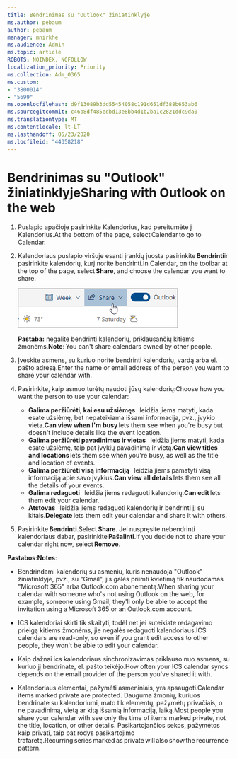 ```yaml
---
title: Bendrinimas su "Outlook" žiniatinklyje
ms.author: pebaum
author: pebaum
manager: mnirkhe
ms.audience: Admin
ms.topic: article
ROBOTS: NOINDEX, NOFOLLOW
localization_priority: Priority
ms.collection: Adm_O365
ms.custom:
- "3800014"
- "5699"
ms.openlocfilehash: d9f13089b3dd55454058c191d651df388b653ab6
ms.sourcegitcommit: c46b8df485edbd13e8bb4d1b2ba1c2821ddc9da0
ms.translationtype: MT
ms.contentlocale: lt-LT
ms.lasthandoff: 05/23/2020
ms.locfileid: "44358218"
---
```

# <a name="sharing-with-outlook-on-the-web"></a><span data-ttu-id="25718-102">Bendrinimas su "Outlook" žiniatinklyje</span><span class="sxs-lookup"><span data-stu-id="25718-102">Sharing with Outlook on the web</span></span>

1. <span data-ttu-id="25718-103">Puslapio apačioje pasirinkite Kalendorius, kad pereitumėte į Kalendorius.</span><span class="sxs-lookup"><span data-stu-id="25718-103">At the bottom of the page, select Calendar to go to Calendar.</span></span>

2. <span data-ttu-id="25718-104">Kalendoriaus puslapio viršuje esanti įrankių juosta pasirinkite **Bendrinti**ir pasirinkite kalendorių, kurį norite bendrinti.</span><span class="sxs-lookup"><span data-stu-id="25718-104">In Calendar, on the toolbar at the top of the page, select **Share**, and choose the calendar you want to share.</span></span> 

    ![Bendrinti kalendorių](media/share-calendar.png)

    <span data-ttu-id="25718-106">**Pastaba:** negalite bendrinti kalendorių, priklausančių kitiems žmonėms.</span><span class="sxs-lookup"><span data-stu-id="25718-106">**Note**: You can't share calendars owned by other people.</span></span>

3. <span data-ttu-id="25718-107">Įveskite asmens, su kuriuo norite bendrinti kalendorių, vardą arba el. pašto adresą.</span><span class="sxs-lookup"><span data-stu-id="25718-107">Enter the name or email address of the person you want to share your calendar with.</span></span>

4. <span data-ttu-id="25718-108">Pasirinkite, kaip asmuo turėtų naudoti jūsų kalendorių:</span><span class="sxs-lookup"><span data-stu-id="25718-108">Choose how you want the person to use your calendar:</span></span> 
    - <span data-ttu-id="25718-109">**Galima peržiūrėti, kai esu užsiėmęs**   leidžia jiems matyti, kada esate užsiėmę, bet nepateikiama išsami informacija, pvz., įvykio vieta.</span><span class="sxs-lookup"><span data-stu-id="25718-109">**Can view when I'm busy** lets them see when you're busy but doesn't include details like the event location.</span></span> 
    - <span data-ttu-id="25718-110">**Galima peržiūrėti pavadinimus ir vietas**   leidžia jiems matyti, kada esate užsiėmę, taip pat įvykių pavadinimą ir vietą.</span><span class="sxs-lookup"><span data-stu-id="25718-110">**Can view titles and locations** lets them see when you're busy, as well as the title and location of events.</span></span> 
    - <span data-ttu-id="25718-111">**Galima peržiūrėti visą informaciją**   leidžia jiems pamatyti visą informaciją apie savo įvykius.</span><span class="sxs-lookup"><span data-stu-id="25718-111">**Can view all details** lets them see all the details of your events.</span></span> 
    - <span data-ttu-id="25718-112">**Galima redaguoti**   leidžia jiems redaguoti kalendorių.</span><span class="sxs-lookup"><span data-stu-id="25718-112">**Can edit** lets them edit your calendar.</span></span> 
    - <span data-ttu-id="25718-113">**Atstovas**   leidžia jiems redaguoti kalendorių ir bendrinti jį su kitais.</span><span class="sxs-lookup"><span data-stu-id="25718-113">**Delegate** lets them edit your calendar and share it with others.</span></span>

5. <span data-ttu-id="25718-114">Pasirinkite **Bendrinti**.</span><span class="sxs-lookup"><span data-stu-id="25718-114">Select **Share**.</span></span> <span data-ttu-id="25718-115">Jei nuspręsite nebendrinti kalendoriaus dabar, pasirinkite **Pašalinti**.</span><span class="sxs-lookup"><span data-stu-id="25718-115">If you decide not to share your calendar right now, select **Remove**.</span></span> 

<span data-ttu-id="25718-116">**Pastabos**:</span><span class="sxs-lookup"><span data-stu-id="25718-116">**Notes**:</span></span>  

- <span data-ttu-id="25718-117">Bendrindami kalendorių su asmeniu, kuris nenaudoja "Outlook" žiniatinklyje, pvz., su "Gmail", jis galės priimti kvietimą tik naudodamas "Microsoft 365" arba Outlook.com abonementą.</span><span class="sxs-lookup"><span data-stu-id="25718-117">When sharing your calendar with someone who's not using Outlook on the web, for example, someone using Gmail, they'll only be able to accept the invitation using a Microsoft 365 or an Outlook.com account.</span></span> 

- <span data-ttu-id="25718-118">ICS kalendoriai skirti tik skaityti, todėl net jei suteikiate redagavimo prieigą kitiems žmonėms, jie negalės redaguoti kalendoriaus.</span><span class="sxs-lookup"><span data-stu-id="25718-118">ICS calendars are read-only, so even if you grant edit access to other people, they won't be able to edit your calendar.</span></span> 

- <span data-ttu-id="25718-119">Kaip dažnai ics kalendoriaus sinchronizavimas priklauso nuo asmens, su kuriuo jį bendrinate, el. pašto teikėjo.</span><span class="sxs-lookup"><span data-stu-id="25718-119">How often your ICS calendar syncs depends on the email provider of the person you've shared it with.</span></span> 

- <span data-ttu-id="25718-120">Kalendoriaus elementai, pažymėti asmeniniais, yra apsaugoti.</span><span class="sxs-lookup"><span data-stu-id="25718-120">Calendar items marked private are protected.</span></span> <span data-ttu-id="25718-121">Dauguma žmonių, kuriuos bendrinate su kalendoriumi, mato tik elementų, pažymėtų privačiais, o ne pavadinimą, vietą ar kitą išsamią informaciją, laiką.</span><span class="sxs-lookup"><span data-stu-id="25718-121">Most people you share your calendar with see only the time of items marked private, not the title, location, or other details.</span></span> <span data-ttu-id="25718-122">Pasikartojančios sekos, pažymėtos kaip privati, taip pat rodys pasikartojimo trafaretą.</span><span class="sxs-lookup"><span data-stu-id="25718-122">Recurring series marked as private will also show the recurrence pattern.</span></span>
